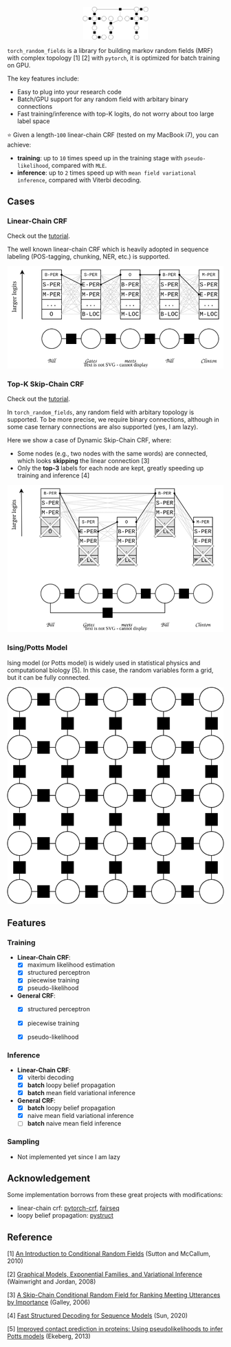 <p align="center" width="30%">
<img src="images/logo.svg" width="30%" alt="logo"/> 
</p>

<!-- # torch_random_fields -->

`torch_random_fields` is a library for building markov random fields (MRF) with complex topology \[1\] \[2\] with `pytorch`, it is optimized for batch training on GPU. 

The key features include:

- Easy to plug into your research code
- Batch/GPU support for any random field with arbitary binary connections
- Fast training/inference with top-K logits, do not worry about too large label space

:star: Given a length-`100` linear-chain CRF (tested on my MacBook i7), you can achieve:
- **training**: up to `10` times speed up in the training stage with `pseudo-likelihood`, compared with `MLE`.
- **inference**: up to `2` times speed up with `mean field variational inference`, compared with Viterbi decoding.

## Cases

### Linear-Chain CRF

Check out the [tutorial](tests/test_linear_chain_crf.ipynb).

The well known linear-chain CRF which is heavily adopted in sequence labeling (POS-tagging, chunking, NER, etc.) is supported.

<img src="images/linear_chain_crf.svg" alt="logo" style="zoom:100%;" /> 

### Top-K Skip-Chain CRF

Check out the [tutorial](tests/test_skip_chain_crf.ipynb).

In `torch_random_fields`, any random field with arbitary topology is supported. To be more precise, we require binary connections, although in some case ternary connections are also supported (yes, I am lazy).

Here we show a case of Dynamic Skip-Chain CRF, where:

- Some nodes (e.g., two nodes with the same words) are connected, which looks **skipping** the linear connection \[3\]
- Only the **top-3** labels for each node are kept, greatly speeding up training and inference \[4\]

<img src="images/top_k_skip_chain_crf.svg" alt="logo" style="zoom:100%;" /> 

### Ising/Potts Model

Ising model (or Potts model) is widely used in statistical physics and computational biology \[5\]. In this case, the random variables form a grid, but it can be fully connected.

<img src="images/potts.svg" alt="logo" style="zoom:100%;" /> 

## Features

### Training

- **Linear-Chain CRF**: 
  - [x] maximum likelihood estimation
  - [x] structured perceptron
  - [x] piecewise training
  - [x] pseudo-likelihood
- **General CRF**: 
  - [x] structured perceptron
  - [x] piecewise training
  - [x] pseudo-likelihood


### Inference

- **Linear-Chain CRF**: 
  - [x] viterbi decoding
  - [x] **batch** loopy belief propagation
  - [x] **batch** mean field variational inference

- **General CRF**: 
  - [x] **batch** loopy belief propagation
  - [x] naive mean field variational inference
  - [ ] **batch** naive mean field inference

### Sampling

- Not implemented yet since I am lazy



## Acknowledgement

Some implementation borrows from these great projects with modifications:

- linear-chain crf: [pytorch-crf](https://github.com/kmkurn/pytorch-crf), [fairseq](https://github.com/facebookresearch/fairseq)
- loopy belief propagation: [pystruct](https://github.com/pystruct/pystruct)


## Reference

\[1\] [An Introduction to Conditional Random Fields](https://arxiv.org/abs/1011.4088) (Sutton and McCallum, 2010) 

\[2\] [Graphical Models, Exponential Families, and Variational Inference](https://people.eecs.berkeley.edu/~wainwrig/Papers/WaiJor08_FTML.pdf) (Wainwright and Jordan, 2008)

\[3\] [A Skip-Chain Conditional Random Field for Ranking Meeting Utterances by Importance](https://aclanthology.org/W06-1643/) (Galley, 2006)

\[4\] [Fast Structured Decoding for Sequence Models](http://papers.neurips.cc/paper/8566-fast-structured-decoding-for-sequence-models.pdf) (Sun, 2020)

\[5\] [Improved contact prediction in proteins: Using pseudolikelihoods to infer Potts models](https://arxiv.org/abs/1211.1281) (Ekeberg, 2013)